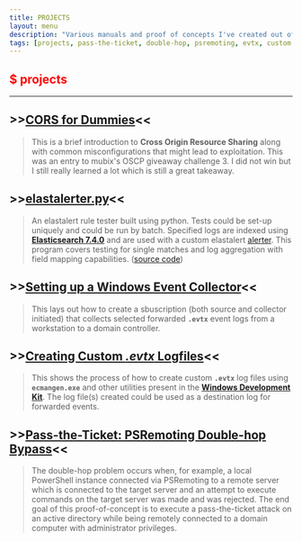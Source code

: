 ```yaml
---
title: PROJECTS
layout: menu
description: "Various manuals and proof of concepts I've created out of personal interest most of which in a Windows context."
tags: [projects, pass-the-ticket, double-hop, psremoting, evtx, custom logs, ecmangen, subscription, windows event forwarder, windows event collector, wec, wef, elastalerter, elastalert, elasticsearch, rules, cross origin resource sharing, cors, mubix]
---
```


## <span style="color:red">$ projects</span>

---

## >>[CORS for Dummies](./prjct/CORS.html)<<
> This is a brief introduction to __Cross Origin Resource Sharing__ along with common misconfigurations that might lead to exploitation. This was an entry to mubix's OSCP giveaway challenge 3. I did not win but I still really learned a lot which is still a great takeaway.

## >>[elastalerter.py](./prjct/elastalerter.html)<<
> An elastalert rule tester built using python. Tests could be set-up uniquely and could be run by batch. Specified logs are indexed using [__Elasticsearch 7.4.0__](https://www.elastic.co/downloads/past-releases/elasticsearch-7-4-0) and are used with a custom elastalert [alerter](https://github.com/jebidiah-anthony/elastalerter/blob/master/elastalerter/alerter.py). This program covers testing for single matches and log aggregation with field mapping capabilities. ([source code](https://github.com/jebidiah-anthony/elastalerter/blob/master/elastalerter.py))

## >>[Setting up a Windows Event Collector](./prjct/Windows-Event-Collector.html)<<
> This lays out how to create a sbuscription (both source and collector initiated) that collects selected forwarded __`.evtx`__  event logs from a workstation to a domain controller.

## >>[Creating Custom __*.evtx*__ Logfiles](./prjct/Custom-evtx-Logfiles.html)<<
> This shows the process of how to create custom __`.evtx`__ log files using __`ecmangen.exe`__ and other utilities present in the [__Windows Development Kit__](https://go.microsoft.com/fwlink/p/?LinkId=838916). The log file(s) created could be used as a destination log for forwarded events.

## >>[Pass-the-Ticket: PSRemoting Double-hop Bypass](./prjct/PTT-PSRemoting.html)<<
> The double-hop problem occurs when, for example, a local PowerShell instance connected via PSRemoting to a remote server which is connected to the target server and an attempt to execute commands on the target server was made and was rejected. The end goal of this proof-of-concept is to execute a pass-the-ticket attack on an active directory while being remotely connected to a domain computer with administrator privileges.

